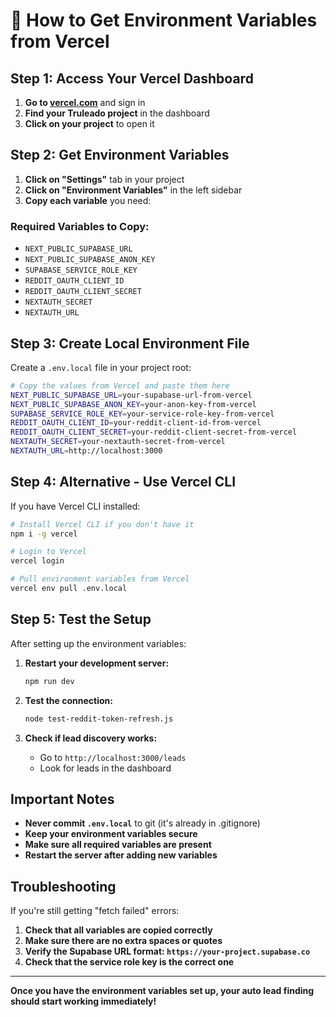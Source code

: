 # 🔧 How to Get Environment Variables from Vercel

## **Step 1: Access Your Vercel Dashboard**

1. **Go to [vercel.com](https://vercel.com)** and sign in
2. **Find your Truleado project** in the dashboard
3. **Click on your project** to open it

## **Step 2: Get Environment Variables**

1. **Click on "Settings"** tab in your project
2. **Click on "Environment Variables"** in the left sidebar
3. **Copy each variable** you need:

### **Required Variables to Copy:**
- `NEXT_PUBLIC_SUPABASE_URL`
- `NEXT_PUBLIC_SUPABASE_ANON_KEY`
- `SUPABASE_SERVICE_ROLE_KEY`
- `REDDIT_OAUTH_CLIENT_ID`
- `REDDIT_OAUTH_CLIENT_SECRET`
- `NEXTAUTH_SECRET`
- `NEXTAUTH_URL`

## **Step 3: Create Local Environment File**

Create a `.env.local` file in your project root:

```bash
# Copy the values from Vercel and paste them here
NEXT_PUBLIC_SUPABASE_URL=your-supabase-url-from-vercel
NEXT_PUBLIC_SUPABASE_ANON_KEY=your-anon-key-from-vercel
SUPABASE_SERVICE_ROLE_KEY=your-service-role-key-from-vercel
REDDIT_OAUTH_CLIENT_ID=your-reddit-client-id-from-vercel
REDDIT_OAUTH_CLIENT_SECRET=your-reddit-client-secret-from-vercel
NEXTAUTH_SECRET=your-nextauth-secret-from-vercel
NEXTAUTH_URL=http://localhost:3000
```

## **Step 4: Alternative - Use Vercel CLI**

If you have Vercel CLI installed:

```bash
# Install Vercel CLI if you don't have it
npm i -g vercel

# Login to Vercel
vercel login

# Pull environment variables from Vercel
vercel env pull .env.local
```

## **Step 5: Test the Setup**

After setting up the environment variables:

1. **Restart your development server:**
   ```bash
   npm run dev
   ```

2. **Test the connection:**
   ```bash
   node test-reddit-token-refresh.js
   ```

3. **Check if lead discovery works:**
   - Go to `http://localhost:3000/leads`
   - Look for leads in the dashboard

## **Important Notes**

- **Never commit `.env.local`** to git (it's already in .gitignore)
- **Keep your environment variables secure**
- **Make sure all required variables are present**
- **Restart the server after adding new variables**

## **Troubleshooting**

If you're still getting "fetch failed" errors:

1. **Check that all variables are copied correctly**
2. **Make sure there are no extra spaces or quotes**
3. **Verify the Supabase URL format: `https://your-project.supabase.co`**
4. **Check that the service role key is the correct one**

---

**Once you have the environment variables set up, your auto lead finding should start working immediately!**
